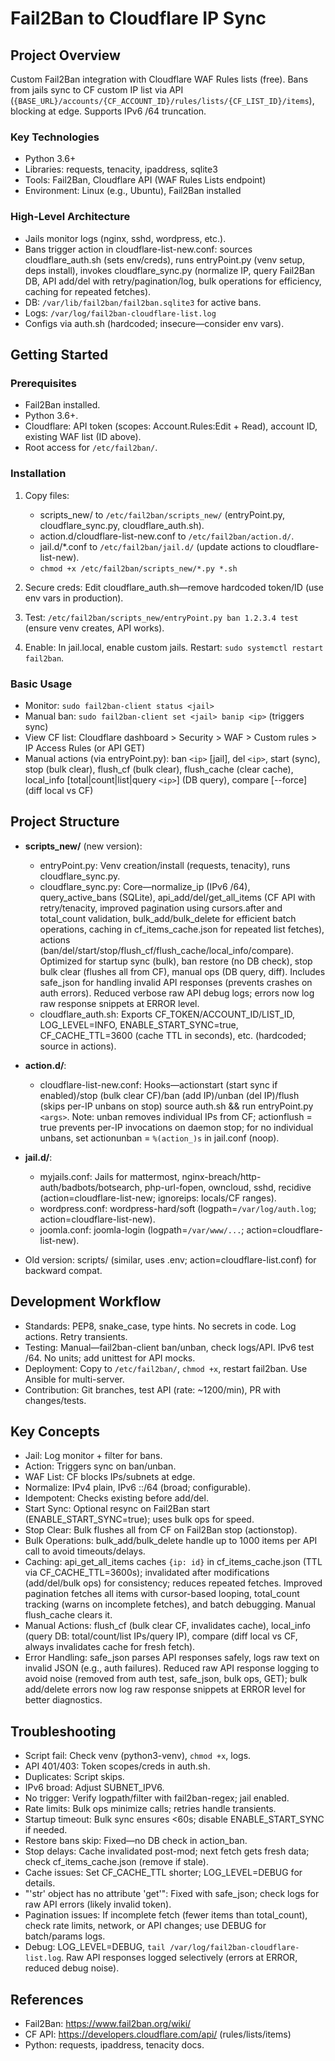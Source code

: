 # Fail2Ban to Cloudflare IP Sync

## Project Overview
Custom Fail2Ban integration with Cloudflare WAF Rules lists (free). Bans from jails sync to CF custom IP list via API (`{BASE_URL}/accounts/{CF_ACCOUNT_ID}/rules/lists/{CF_LIST_ID}/items`), blocking at edge. Supports IPv6 /64 truncation.

### Key Technologies
- Python 3.6+
- Libraries: requests, tenacity, ipaddress, sqlite3
- Tools: Fail2Ban, Cloudflare API (WAF Rules Lists endpoint)
- Environment: Linux (e.g., Ubuntu), Fail2Ban installed

### High-Level Architecture
- Jails monitor logs (nginx, sshd, wordpress, etc.).
- Bans trigger action in cloudflare-list-new.conf: sources cloudflare_auth.sh (sets env/creds), runs entryPoint.py (venv setup, deps install), invokes cloudflare_sync.py (normalize IP, query Fail2Ban DB, API add/del with retry/pagination/log, bulk operations for efficiency, caching for repeated fetches).
- DB: `/var/lib/fail2ban/fail2ban.sqlite3` for active bans.
- Logs: `/var/log/fail2ban-cloudflare-list.log`
- Configs via auth.sh (hardcoded; insecure—consider env vars).

## Getting Started

### Prerequisites
- Fail2Ban installed.
- Python 3.6+.
- Cloudflare: API token (scopes: Account.Rules:Edit + Read), account ID, existing WAF list (ID above).
- Root access for `/etc/fail2ban/`.

### Installation
1. Copy files:
   - scripts_new/ to `/etc/fail2ban/scripts_new/` (entryPoint.py, cloudflare_sync.py, cloudflare_auth.sh).
   - action.d/cloudflare-list-new.conf to `/etc/fail2ban/action.d/`.
   - jail.d/*.conf to `/etc/fail2ban/jail.d/` (update actions to cloudflare-list-new).
   - `chmod +x /etc/fail2ban/scripts_new/*.py *.sh`

2. Secure creds: Edit cloudflare_auth.sh—remove hardcoded token/ID (use env vars in production).

3. Test: `/etc/fail2ban/scripts_new/entryPoint.py ban 1.2.3.4 test` (ensure venv creates, API works).

4. Enable: In jail.local, enable custom jails. Restart: `sudo systemctl restart fail2ban`.

### Basic Usage
- Monitor: `sudo fail2ban-client status <jail>`
- Manual ban: `sudo fail2ban-client set <jail> banip <ip>` (triggers sync)
- View CF list: Cloudflare dashboard > Security > WAF > Custom rules > IP Access Rules (or API GET)
- Manual actions (via entryPoint.py): ban `<ip>` [jail], del `<ip>`, start (sync), stop (bulk clear), flush_cf (bulk clear), flush_cache (clear cache), local_info [total|count|list|query `<ip>`] (DB query), compare [--force] (diff local vs CF)

## Project Structure
- **scripts_new/** (new version):
  - entryPoint.py: Venv creation/install (requests, tenacity), runs cloudflare_sync.py.
  - cloudflare_sync.py: Core—normalize_ip (IPv6 /64), query_active_bans (SQLite), api_add/del/get_all_items (CF API with retry/tenacity, improved pagination using cursors.after and total_count validation, bulk_add/bulk_delete for efficient batch operations, caching in cf_items_cache.json for repeated list fetches), actions (ban/del/start/stop/flush_cf/flush_cache/local_info/compare). Optimized for startup sync (bulk), ban restore (no DB check), stop bulk clear (flushes all from CF), manual ops (DB query, diff). Includes safe_json for handling invalid API responses (prevents crashes on auth errors). Reduced verbose raw API debug logs; errors now log raw response snippets at ERROR level.
  - cloudflare_auth.sh: Exports CF_TOKEN/ACCOUNT_ID/LIST_ID, LOG_LEVEL=INFO, ENABLE_START_SYNC=true, CF_CACHE_TTL=3600 (cache TTL in seconds), etc. (hardcoded; source in actions).

- **action.d/**:
  - cloudflare-list-new.conf: Hooks—actionstart (start sync if enabled)/stop (bulk clear CF)/ban (add IP)/unban (del IP)/flush (skips per-IP unbans on stop) source auth.sh && run entryPoint.py `<args>`. Note: unban removes individual IPs from CF; actionflush = true prevents per-IP invocations on daemon stop; for no individual unbans, set actionunban = `%(action_)s` in jail.conf (noop).

- **jail.d/**:
  - myjails.conf: Jails for mattermost, nginx-breach/http-auth/badbots/botsearch, php-url-fopen, owncloud, sshd, recidive (action=cloudflare-list-new; ignoreips: locals/CF ranges).
  - wordpress.conf: wordpress-hard/soft (logpath=`/var/log/auth.log`; action=cloudflare-list-new).
  - joomla.conf: joomla-login (logpath=`/var/www/...`; action=cloudflare-list-new).

- Old version: scripts/ (similar, uses .env; action=cloudflare-list.conf) for backward compat.

## Development Workflow
- Standards: PEP8, snake_case, type hints. No secrets in code. Log actions. Retry transients.
- Testing: Manual—fail2ban-client ban/unban, check logs/API. IPv6 test /64. No units; add unittest for API mocks.
- Deployment: Copy to `/etc/fail2ban/`, `chmod +x`, restart fail2ban. Use Ansible for multi-server.
- Contribution: Git branches, test API (rate: ~1200/min), PR with changes/tests.

## Key Concepts
- Jail: Log monitor + filter for bans.
- Action: Triggers sync on ban/unban.
- WAF List: CF blocks IPs/subnets at edge.
- Normalize: IPv4 plain, IPv6 ::/64 (broad; configurable).
- Idempotent: Checks existing before add/del.
- Start Sync: Optional resync on Fail2Ban start (ENABLE_START_SYNC=true); uses bulk ops for speed.
- Stop Clear: Bulk flushes all from CF on Fail2Ban stop (actionstop).
- Bulk Operations: bulk_add/bulk_delete handle up to 1000 items per API call to avoid timeouts/delays.
- Caching: api_get_all_items caches `{ip: id}` in cf_items_cache.json (TTL via CF_CACHE_TTL=3600s); invalidated after modifications (add/del/bulk ops) for consistency; reduces repeated fetches. Improved pagination fetches all items with cursor-based looping, total_count tracking (warns on incomplete fetches), and batch debugging. Manual flush_cache clears it.
- Manual Actions: flush_cf (bulk clear CF, invalidates cache), local_info (query DB: total/count/list IPs/query IP), compare (diff local vs CF, always invalidates cache for fresh fetch).
- Error Handling: safe_json parses API responses safely, logs raw text on invalid JSON (e.g., auth failures). Reduced raw API response logging to avoid noise (removed from auth test, safe_json, bulk ops, GET); bulk add/delete errors now log raw response snippets at ERROR level for better diagnostics.

## Troubleshooting
- Script fail: Check venv (python3-venv), `chmod +x`, logs.
- API 401/403: Token scopes/creds in auth.sh.
- Duplicates: Script skips.
- IPv6 broad: Adjust SUBNET_IPV6.
- No trigger: Verify logpath/filter with fail2ban-regex; jail enabled.
- Rate limits: Bulk ops minimize calls; retries handle transients.
- Startup timeout: Bulk sync ensures <60s; disable ENABLE_START_SYNC if needed.
- Restore bans skip: Fixed—no DB check in action_ban.
- Stop delays: Cache invalidated post-mod; next fetch gets fresh data; check cf_items_cache.json (remove if stale).
- Cache issues: Set CF_CACHE_TTL shorter; LOG_LEVEL=DEBUG for details.
- "'str' object has no attribute 'get'": Fixed with safe_json; check logs for raw API errors (likely invalid token).
- Pagination issues: If incomplete fetch (fewer items than total_count), check rate limits, network, or API changes; use DEBUG for batch/params logs.
- Debug: LOG_LEVEL=DEBUG, `tail /var/log/fail2ban-cloudflare-list.log`. Raw API responses logged selectively (errors at ERROR, reduced debug noise).

## References
- Fail2Ban: https://www.fail2ban.org/wiki/
- CF API: https://developers.cloudflare.com/api/ (rules/lists/items)
- Python: requests, ipaddress, tenacity docs.
